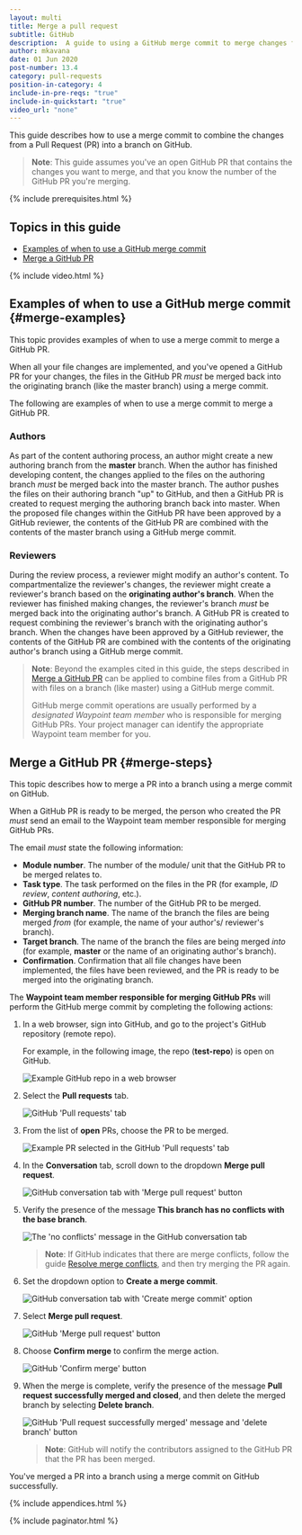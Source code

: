 ```yaml
---
layout: multi
title: Merge a pull request
subtitle: GitHub
description:  A guide to using a GitHub merge commit to merge changes from a GitHub PR into a branch
author: mkavana
date: 01 Jun 2020
post-number: 13.4
category: pull-requests
position-in-category: 4
include-in-pre-reqs: "true"
include-in-quickstart: "true"
video_url: "none"
---
```


This guide describes how to use a merge commit to combine the changes from a Pull Request (PR) into a branch on GitHub.

> **Note**: This guide assumes you've an open GitHub PR that contains the changes you want to merge, and that you know the number of the GitHub PR you're merging.

{% include prerequisites.html %}

## Topics in this guide

- [Examples of when to use a GitHub merge commit](#merge-examples)
- [Merge a GitHub PR](#merge-steps)

{% include video.html %}

## Examples of when to use a GitHub merge commit {#merge-examples}

This topic provides examples of when to use a merge commit to merge a GitHub PR.

When all your file changes are implemented, and you've opened a GitHub PR for your changes, the files in the GitHub PR *must* be merged back into the originating branch (like the master branch) using a merge commit.

The following are examples of when to use a merge commit to merge a GitHub PR.

### Authors

As part of the content authoring process, an author might create a new authoring branch from the **master** branch. When the author has finished developing content, the changes applied to the files on the authoring branch *must* be merged back into the master branch. The author pushes the files on their authoring branch "up" to GitHub, and then a GitHub PR is created to request merging the authoring branch back into master. When the proposed file changes within the GitHub PR have been approved by a GitHub reviewer, the contents of the GitHub PR are combined with the contents of the master branch using a GitHub merge commit.

### Reviewers

During the review process, a reviewer might modify an author's content. To compartmentalize the reviewer's changes, the reviewer might create a reviewer's branch based on the **originating author's branch**. When the reviewer has finished making changes, the reviewer's branch *must* be merged back into the originating author's branch. A GitHub PR is created to request combining the reviewer's branch with the originating author's branch. When the changes have been approved by a GitHub reviewer, the contents of the GitHub PR are combined with the contents of the originating author's branch using a GitHub merge commit.

> **Note**: Beyond the examples cited in this guide, the steps described in [Merge a GitHub PR](#merge-steps) can be applied to combine files from a GitHub PR with files on a branch (like master) using a GitHub merge commit.
>
> GitHub merge commit operations are usually performed by a *designated Waypoint team member* who is responsible for merging GitHub PRs. Your project manager can identify the appropriate Waypoint team member for you.
>

## Merge a GitHub PR {#merge-steps}

This topic describes how to merge a PR into a branch using a merge commit on GitHub.

When a GitHub PR is ready to be merged, the person who created the PR *must* send an email to the Waypoint team member responsible for merging GitHub PRs.

The email *must* state the following information:

- **Module number**. The number of the module/ unit that the GitHub PR to be merged relates to.
- **Task type**. The task performed on the files in the PR (for example, *ID review*, *content authoring*, etc.).
- **GitHub PR number**. The number of the GitHub PR to be merged.
- **Merging branch name**. The name of the branch the files are being merged *from* (for example, the name of your author's/ reviewer's branch).
- **Target branch**. The name of the branch the files are being merged *into* (for example, **master** or the name of an originating author's branch).
- **Confirmation**. Confirmation that all file changes have been implemented, the files have been reviewed, and the PR is ready to be merged into the originating branch.

The **Waypoint team member responsible for merging GitHub PRs** will perform the GitHub merge commit by completing the following actions:

1. In a web browser, sign into GitHub, and go to the project's GitHub repository (remote repo).

    For example, in the following image, the repo (**test-repo**) is open on GitHub.

    ![Example GitHub repo in a web browser](../assets/images/13-pull-requests/merge-pr/github/pr-merge-001.png)

2. Select the **Pull requests** tab.

    ![GitHub 'Pull requests' tab](../assets/images/13-pull-requests/merge-pr/github/pr-merge-002.png)

3. From the list of **open** PRs, choose the PR to be merged.

    ![Example PR selected in the GitHub 'Pull requests' tab](../assets/images/13-pull-requests/merge-pr/github/pr-merge-003.png)

4. In the **Conversation** tab, scroll down to the dropdown **Merge pull request**.

    ![GitHub conversation tab with 'Merge pull request' button](../assets/images/13-pull-requests/merge-pr/github/pr-merge-004.png)

5. Verify the presence of the message **This branch has no conflicts with the base branch**.

    ![The 'no conflicts' message in the GitHub conversation tab](../assets/images/13-pull-requests/merge-pr/github/pr-merge-005.png)

   > **Note**: If GitHub indicates that there are merge conflicts, follow the guide [Resolve merge conflicts]({{site.baseutl}}/pull-requests/merge-conflicts.html), and then try merging the PR again.
   >

6. Set the dropdown option to **Create a merge commit**.

    ![GitHub conversation tab with 'Create merge commit' option](../assets/images/13-pull-requests/merge-pr/github/pr-merge-006.png)

7. Select **Merge pull request**.

    ![GitHub 'Merge pull request' button](../assets/images/13-pull-requests/merge-pr/github/pr-merge-007.png)

8. Choose **Confirm merge** to confirm the merge action.

    ![GitHub 'Confirm merge' button](../assets/images/13-pull-requests/merge-pr/github/pr-merge-008.png)

9. When the merge is complete, verify the presence of the message **Pull request successfully merged and closed**, and then delete the merged branch by selecting **Delete branch**.

    ![GitHub 'Pull request successfully merged' message and 'delete branch' button](../assets/images/13-pull-requests/merge-pr/github/pr-merge-009.png)

    > **Note**: GitHub will notify the contributors assigned to the GitHub PR that the PR has been merged.
    >

You've merged a PR into a branch using a merge commit on GitHub successfully.

{% include appendices.html %}

{% include paginator.html %}
